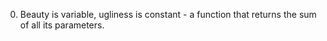 0. Beauty is variable, ugliness is constant - a function that returns the sum of all its parameters.
